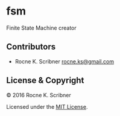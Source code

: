 # fsm
Finite State Machine creator

## Contributors

- Rocne K. Scribner <rocne.ks@gmail.com>

## License & Copyright

© 2016 Rocne K. Scribner

Licensed under the [MIT License](LICENSE).
